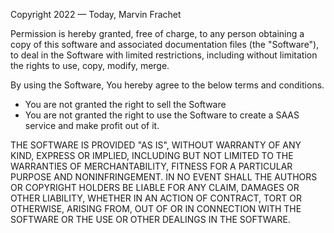 Copyright 2022 — Today, Marvin Frachet

Permission is hereby granted, free of charge, to any person obtaining a copy of this software and associated documentation files (the "Software"), to deal in the Software with limited restrictions, including without limitation the rights to use, copy, modify, merge.

By using the Software, You hereby agree to the below terms and conditions.

- You are not granted the right to sell the Software
- You are not granted the right to use the Software to create a SAAS service and make profit out of it.

THE SOFTWARE IS PROVIDED "AS IS", WITHOUT WARRANTY OF ANY KIND, EXPRESS OR IMPLIED, INCLUDING BUT NOT LIMITED TO THE WARRANTIES OF MERCHANTABILITY, FITNESS FOR A PARTICULAR PURPOSE AND NONINFRINGEMENT. IN NO EVENT SHALL THE AUTHORS OR COPYRIGHT HOLDERS BE LIABLE FOR ANY CLAIM, DAMAGES OR OTHER LIABILITY, WHETHER IN AN ACTION OF CONTRACT, TORT OR OTHERWISE, ARISING FROM, OUT OF OR IN CONNECTION WITH THE SOFTWARE OR THE USE OR OTHER DEALINGS IN THE SOFTWARE.
